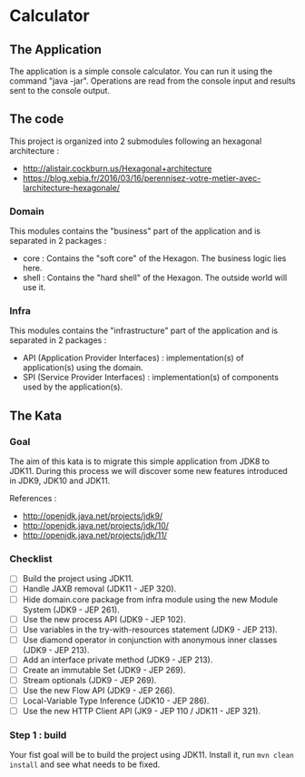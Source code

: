 # Calculator


## The Application

The application is a simple console calculator.
You can run it using the command "java -jar".
Operations are read from the console input and results sent to the console output.

## The code

This project is organized into 2 submodules following an hexagonal architecture :

- http://alistair.cockburn.us/Hexagonal+architecture
- https://blog.xebia.fr/2016/03/16/perennisez-votre-metier-avec-larchitecture-hexagonale/

### Domain

This modules contains the "business" part of the application and is separated in 2 packages :

- core : Contains the "soft core" of the Hexagon. The business logic lies here.
- shell : Contains the "hard shell" of the Hexagon. The outside world will use it.

### Infra

This modules contains the "infrastructure" part of the application and is separated in 2 packages :

- API (Application Provider Interfaces) : implementation(s) of application(s) using the domain.
- SPI (Service Provider Interfaces) : implementation(s) of components used by the application(s).

## The Kata

### Goal

The aim of this kata is to migrate this simple application from JDK8 to JDK11.
During this process we will discover some new features introduced in JDK9, JDK10 and JDK11.

References :
- http://openjdk.java.net/projects/jdk9/
- http://openjdk.java.net/projects/jdk/10/
- http://openjdk.java.net/projects/jdk/11/

### Checklist

- [ ] Build the project using JDK11.
- [ ] Handle JAXB removal (JDK11 - JEP 320).
- [ ] Hide domain.core package from infra module using the new Module System (JDK9 - JEP 261).
- [ ] Use the new process API (JDK9 - JEP 102).
- [ ] Use variables in the try-with-resources statement (JDK9 - JEP 213).
- [ ] Use diamond operator in conjunction with anonymous inner classes (JDK9 - JEP 213).
- [ ] Add an interface private method (JDK9 - JEP 213).
- [ ] Create an immutable Set (JDK9 - JEP 269).
- [ ] Stream optionals (JDK9 - JEP 269).
- [ ] Use the new Flow API (JDK9 - JEP 266).
- [ ] Local-Variable Type Inference (JDK10 - JEP 286).
- [ ] Use the new HTTP Client API (JK9 - JEP 110 / JDK11 - JEP 321).

### Step 1 : build

Your fist goal will be to build the project using JDK11.
Install it, run `mvn clean install` and see what needs to be fixed.
